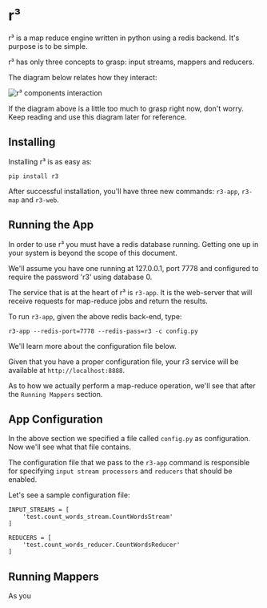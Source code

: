 r³
==

r³ is a map reduce engine written in python using a redis backend. It's purpose
is to be simple.

r³ has only three concepts to grasp: input streams, mappers and reducers.

The diagram below relates how they interact:

![r³ components interaction](https://github.com/heynemann/r3/raw/master/r3.png)

If the diagram above is a little too much to grasp right now, don't worry. Keep
reading and use this diagram later for reference.

Installing
----------

Installing r³ is as easy as:

    pip install r3

After successful installation, you'll have three new commands: `r3-app`,
`r3-map` and `r3-web`.

Running the App
---------------

In order to use r³ you must have a redis database running. Getting one up in
your system is beyond the scope of this document.

We'll assume you have one running at 127.0.0.1, port 7778 and configured to
require the password 'r3' using database 0.

The service that is at the heart of r³ is `r3-app`. It is the web-server that
will receive requests for map-reduce jobs and return the results.

To run `r3-app`, given the above redis back-end, type:

    r3-app --redis-port=7778 --redis-pass=r3 -c config.py

We'll learn more about the configuration file below.

Given that you have a proper configuration file, your r3 service will be
available at `http://localhost:8888`.

As to how we actually perform a map-reduce operation, we'll see that after the
`Running Mappers` section.

App Configuration
-----------------

In the above section we specified a file called `config.py` as configuration.
Now we'll see what that file contains.

The configuration file that we pass to the `r3-app` command is responsible for
specifying `input stream processors` and `reducers` that should be enabled.

Let's see a sample configuration file:

    INPUT_STREAMS = [
        'test.count_words_stream.CountWordsStream'
    ]

    REDUCERS = [
        'test.count_words_reducer.CountWordsReducer'
    ]

Running Mappers
---------------

As you
